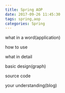```yaml
---
title: Spring AOP
date: 2017-09-26 11:45:30
tags: spring,aop
categories: Spring
---
```


what in a word(application)

how to use


what in detail

basic design(graph)

source code


your understanding(blog)
